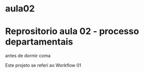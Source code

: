 # aula02

# Reprositorio aula 02 - processo departamentais
antes de dormir coma

Este projeto se referi ao Workflow 01
